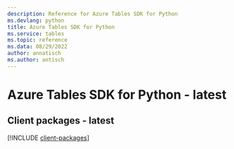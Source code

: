 ```yaml
---
description: Reference for Azure Tables SDK for Python
ms.devlang: python
title: Azure Tables SDK for Python
ms.service: tables
ms.topic: reference
ms.data: 08/29/2022
author: annatisch
ms.author: antisch
---
```

# Azure Tables SDK for Python - latest

## Client packages - latest
[!INCLUDE [client-packages](tables-client-index.md)]